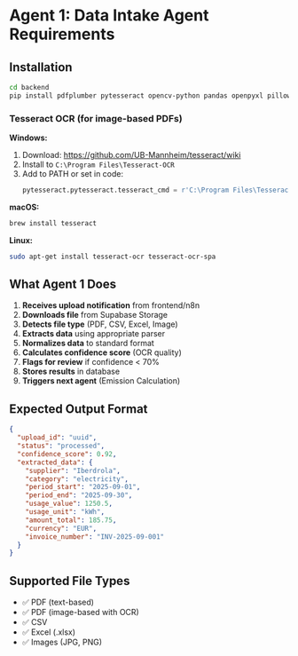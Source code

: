 # Agent 1: Data Intake Agent Requirements

## Installation

```bash
cd backend
pip install pdfplumber pytesseract opencv-python pandas openpyxl pillow
```

### Tesseract OCR (for image-based PDFs)

**Windows:**
1. Download: https://github.com/UB-Mannheim/tesseract/wiki
2. Install to `C:\Program Files\Tesseract-OCR`
3. Add to PATH or set in code:
   ```python
   pytesseract.pytesseract.tesseract_cmd = r'C:\Program Files\Tesseract-OCR\tesseract.exe'
   ```

**macOS:**
```bash
brew install tesseract
```

**Linux:**
```bash
sudo apt-get install tesseract-ocr tesseract-ocr-spa
```

## What Agent 1 Does

1. **Receives upload notification** from frontend/n8n
2. **Downloads file** from Supabase Storage
3. **Detects file type** (PDF, CSV, Excel, Image)
4. **Extracts data** using appropriate parser
5. **Normalizes data** to standard format
6. **Calculates confidence score** (OCR quality)
7. **Flags for review** if confidence < 70%
8. **Stores results** in database
9. **Triggers next agent** (Emission Calculation)

## Expected Output Format

```json
{
  "upload_id": "uuid",
  "status": "processed",
  "confidence_score": 0.92,
  "extracted_data": {
    "supplier": "Iberdrola",
    "category": "electricity",
    "period_start": "2025-09-01",
    "period_end": "2025-09-30",
    "usage_value": 1250.5,
    "usage_unit": "kWh",
    "amount_total": 185.75,
    "currency": "EUR",
    "invoice_number": "INV-2025-09-001"
  }
}
```

## Supported File Types

- ✅ PDF (text-based)
- ✅ PDF (image-based with OCR)
- ✅ CSV
- ✅ Excel (.xlsx)
- ✅ Images (JPG, PNG)
